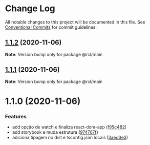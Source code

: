 # Change Log

All notable changes to this project will be documented in this file.
See [Conventional Commits](https://conventionalcommits.org) for commit guidelines.

## [1.1.2](https://github.com/pdrmdrs/react-component-library/compare/@rcl/main@1.1.1...@rcl/main@1.1.2) (2020-11-06)

**Note:** Version bump only for package @rcl/main





## [1.1.1](https://github.com/pdrmdrs/react-component-library/compare/@rcl/main@1.1.0...@rcl/main@1.1.1) (2020-11-06)

**Note:** Version bump only for package @rcl/main





# 1.1.0 (2020-11-06)


### Features

* add opção de watch e finaliza react-dom-app ([f95c482](https://github.com/pdrmdrs/react-component-library/commit/f95c4825b9997081253e16b2dd96093c266779b8))
* add storybook e muda estrutura ([974767f](https://github.com/pdrmdrs/react-component-library/commit/974767f4b88d2ef3b5a7ebafabcc6376b2736b5e))
* adiciona tipagem no dist e tsconfig.json locais ([3aed3e3](https://github.com/pdrmdrs/react-component-library/commit/3aed3e3de56bfdacd69a77da144bcbe51fca6b24))
